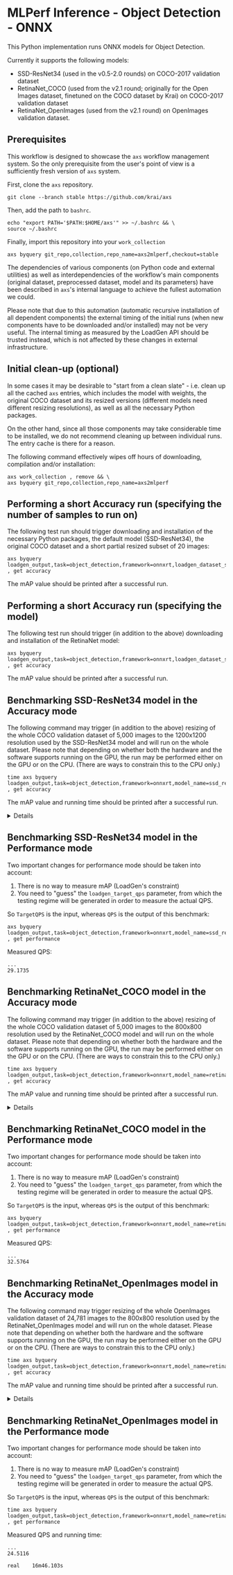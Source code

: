 # MLPerf Inference - Object Detection - ONNX

This Python implementation runs ONNX models for Object Detection.

Currently it supports the following models:
- SSD-ResNet34 (used in the v0.5-2.0 rounds) on COCO-2017 validation dataset
- RetinaNet_COCO (used from the v2.1 round; originally for the Open Images dataset, finetuned on the COCO dataset by Krai) on COCO-2017 validation dataset
- RetinaNet_OpenImages (used from the v2.1 round) on OpenImages validation dataset.

## Prerequisites

This workflow is designed to showcase the `axs` workflow management system.
So the only prerequisite from the user's point of view is a sufficiently fresh version of `axs` system.

First, clone the `axs` repository.
```
git clone --branch stable https://github.com/krai/axs
```

Then, add the path to `bashrc`.
```
echo "export PATH='$PATH:$HOME/axs'" >> ~/.bashrc && \
source ~/.bashrc
```

Finally, import this repository into your `work_collection`
```
axs byquery git_repo,collection,repo_name=axs2mlperf,checkout=stable
```

The dependencies of various components (on Python code and external utilities) as well as interdependencies of the workflow's main components (original dataset, preprocessed dataset, model and its parameters) have been described in `axs`'s internal language to achieve the fullest automation we could.

Please note that due to this automation (automatic recursive installation of all dependent components) the external timing of the initial runs (when new components have to be downloaded and/or installed) may not be very useful. The internal timing as measured by the LoadGen API should be trusted instead, which is not affected by these changes in external infrastructure.


## Initial clean-up (optional)

In some cases it may be desirable to "start from a clean slate" - i.e. clean up all the cached `axs` entries,
which includes the model with weights, the original COCO dataset and its resized versions
(different models need different resizing resolutions), as well as all the necessary Python packages.

On the other hand, since all those components may take considerable time to be installed, we do not recommend cleaning up between individual runs.
The entry cache is there for a reason.

The following command effectively wipes off hours of downloading, compilation and/or installation:
```
axs work_collection , remove && \
axs byquery git_repo,collection,repo_name=axs2mlperf
```


## Performing a short Accuracy run (specifying the number of samples to run on)

The following test run should trigger downloading and installation of the necessary Python packages, the default model (SSD-ResNet34), the original COCO dataset and a short partial resized subset of 20 images:
```
axs byquery loadgen_output,task=object_detection,framework=onnxrt,loadgen_dataset_size=20 , get accuracy
```
The mAP value should be printed after a successful run.


## Performing a short Accuracy run (specifying the model)

The following test run should trigger (in addition to the above) downloading and installation of the RetinaNet model:
```
axs byquery loadgen_output,task=object_detection,framework=onnxrt,loadgen_dataset_size=20,model_name=retinanet_coco , get accuracy
```
The mAP value should be printed after a successful run.


## Benchmarking SSD-ResNet34 model in the Accuracy mode

The following command may trigger (in addition to the above) resizing of the whole COCO validation dataset of 5,000 images to the 1200x1200 resolution used by the SSD-ResNet34 model and will run on the whole dataset. Please note that depending on whether both the hardware and the software supports running on the GPU, the run may be performed either on the GPU or on the CPU.
(There are ways to constrain this to the CPU only.)
```
time axs byquery loadgen_output,task=object_detection,framework=onnxrt,model_name=ssd_resnet34,loadgen_dataset_size=5000,loadgen_buffer_size=100 , get accuracy
```
The mAP value and running time should be printed after a successful run.
<details><pre>
...
 Average Precision  (AP) @[ IoU=0.50:0.95 | area=   all | maxDets=100 ] = 0.200
 Average Precision  (AP) @[ IoU=0.50      | area=   all | maxDets=100 ] = 0.381
 Average Precision  (AP) @[ IoU=0.75      | area=   all | maxDets=100 ] = 0.184
 Average Precision  (AP) @[ IoU=0.50:0.95 | area= small | maxDets=100 ] = 0.118
 Average Precision  (AP) @[ IoU=0.50:0.95 | area=medium | maxDets=100 ] = 0.258
 Average Precision  (AP) @[ IoU=0.50:0.95 | area= large | maxDets=100 ] = 0.233
 Average Recall     (AR) @[ IoU=0.50:0.95 | area=   all | maxDets=  1 ] = 0.200
 Average Recall     (AR) @[ IoU=0.50:0.95 | area=   all | maxDets= 10 ] = 0.321
 Average Recall     (AR) @[ IoU=0.50:0.95 | area=   all | maxDets=100 ] = 0.344
 Average Recall     (AR) @[ IoU=0.50:0.95 | area= small | maxDets=100 ] = 0.174
 Average Recall     (AR) @[ IoU=0.50:0.95 | area=medium | maxDets=100 ] = 0.407
 Average Recall     (AR) @[ IoU=0.50:0.95 | area= large | maxDets=100 ] = 0.416
mAP=19.973%

real    8m7.772s
</pre></details>


## Benchmarking SSD-ResNet34 model in the Performance mode

Two important changes for performance mode should be taken into account:
1. There is no way to measure mAP (LoadGen's constraint)
2. You need to "guess" the `loadgen_target_qps` parameter, from which the testing regime will be generated in order to measure the actual QPS.

So `TargetQPS` is the input, whereas `QPS` is the output of this benchmark:
```
axs byquery loadgen_output,task=object_detection,framework=onnxrt,model_name=ssd_resnet34,loadgen_dataset_size=5000,loadgen_buffer_size=100,loadgen_mode=PerformanceOnly,loadgen_target_qps=32,verbosity=1 , get performance
```
Measured QPS:
```
...
29.1735
```


## Benchmarking RetinaNet_COCO model in the Accuracy mode

The following command may trigger (in addition to the above) resizing of the whole COCO validation dataset of 5,000 images to the 800x800 resolution used by the RetinaNet_COCO model and will run on the whole dataset. Please note that depending on whether both the hardware and the software supports running on the GPU, the run may be performed either on the GPU or on the CPU.
(There are ways to constrain this to the CPU only.)
```
time axs byquery loadgen_output,task=object_detection,framework=onnxrt,model_name=retinanet_coco,loadgen_dataset_size=5000,loadgen_buffer_size=100 , get accuracy
```
The mAP value and running time should be printed after a successful run.
<details><pre>
...
 Average Precision  (AP) @[ IoU=0.50:0.95 | area=   all | maxDets=100 ] = 0.353
 Average Precision  (AP) @[ IoU=0.50      | area=   all | maxDets=100 ] = 0.541
 Average Precision  (AP) @[ IoU=0.75      | area=   all | maxDets=100 ] = 0.371
 Average Precision  (AP) @[ IoU=0.50:0.95 | area= small | maxDets=100 ] = 0.182
 Average Precision  (AP) @[ IoU=0.50:0.95 | area=medium | maxDets=100 ] = 0.378
 Average Precision  (AP) @[ IoU=0.50:0.95 | area= large | maxDets=100 ] = 0.505
 Average Recall     (AR) @[ IoU=0.50:0.95 | area=   all | maxDets=  1 ] = 0.310
 Average Recall     (AR) @[ IoU=0.50:0.95 | area=   all | maxDets= 10 ] = 0.494
 Average Recall     (AR) @[ IoU=0.50:0.95 | area=   all | maxDets=100 ] = 0.538
 Average Recall     (AR) @[ IoU=0.50:0.95 | area= small | maxDets=100 ] = 0.339
 Average Recall     (AR) @[ IoU=0.50:0.95 | area=medium | maxDets=100 ] = 0.571
 Average Recall     (AR) @[ IoU=0.50:0.95 | area= large | maxDets=100 ] = 0.706
mAP=35.292%

real    4m11.754s
</pre></details>


## Benchmarking RetinaNet_COCO model in the Performance mode

Two important changes for performance mode should be taken into account:
1. There is no way to measure mAP (LoadGen's constraint)
2. You need to "guess" the `loadgen_target_qps` parameter, from which the testing regime will be generated in order to measure the actual QPS.

So `TargetQPS` is the input, whereas `QPS` is the output of this benchmark:
```
axs byquery loadgen_output,task=object_detection,framework=onnxrt,model_name=retinanet_coco,loadgen_dataset_size=5000,loadgen_buffer_size=100,loadgen_mode=PerformanceOnly,loadgen_target_qps=38,verbosity=1 , get performance
```
Measured QPS:
```
...
32.5764
```

## Benchmarking RetinaNet_OpenImages model in the Accuracy mode

The following command may trigger resizing of the whole OpenImages validation dataset of 24,781 images to the 800x800 resolution used by the RetinaNet_OpenImages model and will run on the whole dataset. Please note that depending on whether both the hardware and the software supports running on the GPU, the run may be performed either on the GPU or on the CPU.
(There are ways to constrain this to the CPU only.)
```
time axs byquery loadgen_output,task=object_detection,framework=onnxrt,model_name=retinanet_openimages,loadgen_dataset_size=24781,loadgen_buffer_size=200 , get accuracy
```
The mAP value and running time should be printed after a successful run.
<details><pre>
...
 Average Precision  (AP) @[ IoU=0.50:0.95 | area=   all | maxDets=100 ] = 0.375
 Average Precision  (AP) @[ IoU=0.50      | area=   all | maxDets=100 ] = 0.524
 Average Precision  (AP) @[ IoU=0.75      | area=   all | maxDets=100 ] = 0.405
 Average Precision  (AP) @[ IoU=0.50:0.95 | area= small | maxDets=100 ] = 0.025
 Average Precision  (AP) @[ IoU=0.50:0.95 | area=medium | maxDets=100 ] = 0.124
 Average Precision  (AP) @[ IoU=0.50:0.95 | area= large | maxDets=100 ] = 0.415
 Average Recall     (AR) @[ IoU=0.50:0.95 | area=   all | maxDets=  1 ] = 0.420
 Average Recall     (AR) @[ IoU=0.50:0.95 | area=   all | maxDets= 10 ] = 0.599
 Average Recall     (AR) @[ IoU=0.50:0.95 | area=   all | maxDets=100 ] = 0.627
 Average Recall     (AR) @[ IoU=0.50:0.95 | area= small | maxDets=100 ] = 0.083
 Average Recall     (AR) @[ IoU=0.50:0.95 | area=medium | maxDets=100 ] = 0.333
 Average Recall     (AR) @[ IoU=0.50:0.95 | area= large | maxDets=100 ] = 0.678
mAP=37.525%

real    25m58.508s
</pre></details>


## Benchmarking RetinaNet_OpenImages model in the Performance mode

Two important changes for performance mode should be taken into account:
1. There is no way to measure mAP (LoadGen's constraint)
2. You need to "guess" the `loadgen_target_qps` parameter, from which the testing regime will be generated in order to measure the actual QPS.

So `TargetQPS` is the input, whereas `QPS` is the output of this benchmark:
```
time axs byquery loadgen_output,task=object_detection,framework=onnxrt,model_name=retinanet_openimages,loadgen_dataset_size=24781,loadgen_buffer_size=200,loadgen_mode=PerformanceOnly,loadgen_target_qps=25,verbosity=1 , get performance
```
Measured QPS and running time:
```
...
24.5116

real    16m46.103s
```
